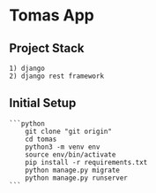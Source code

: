 # Tomas App

## Project Stack

    1) django
    2) django rest framework
    
## Initial Setup

    ```python
        git clone "git origin"
        cd tomas
        python3 -m venv env
        source env/bin/activate
        pip install -r requirements.txt
        python manage.py migrate
        python manage.py runserver
    ```